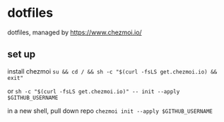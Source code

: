 # dotfiles

dotfiles, managed by https://www.chezmoi.io/

## set up

install chezmoi
`su && cd / && sh -c "$(curl -fsLS get.chezmoi.io) && exit"`

or
`sh -c "$(curl -fsLS get.chezmoi.io)" -- init --apply $GITHUB_USERNAME`

in a new shell, pull down repo
`chezmoi init --apply $GITHUB_USERNAME`
